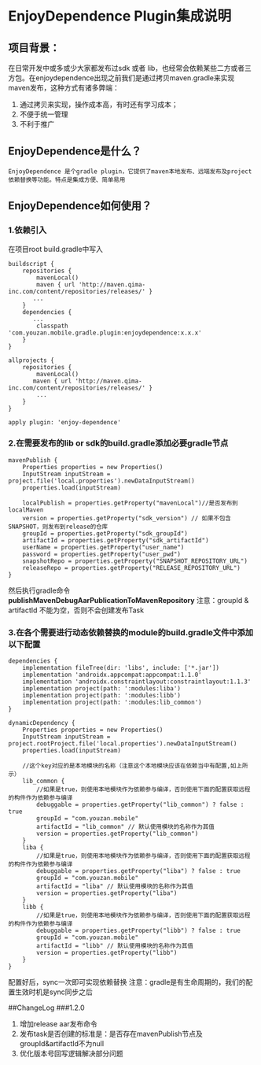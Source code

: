 # EnjoyDependence Plugin集成说明
## 项目背景：
在日常开发中或多或少大家都发布过sdk 或者 lib，也经常会依赖某些二方或者三方包。在enjoydependence出现之前我们是通过拷贝maven.gradle来实现maven发布，这种方式有诸多弊端：
1.    通过拷贝来实现，操作成本高，有时还有学习成本；
2. 不便于统一管理
3. 不利于推广
## EnjoyDependence是什么？
    EnjoyDependence 是个gradle plugin，它提供了maven本地发布、远端发布及project依赖替换等功能。特点是集成方便、简单易用
## EnjoyDependence如何使用？

### 1.依赖引入
在项目root build.gradle中写入
```
buildscript {
    repositories {
        mavenLocal()
        maven { url 'http://maven.qima-inc.com/content/repositories/releases/' }
       ...
    }
    dependencies {
       ...
        classpath 'com.youzan.mobile.gradle.plugin:enjoydependence:x.x.x'
    }
}

allprojects {
    repositories {
        mavenLocal()
       maven { url 'http://maven.qima-inc.com/content/repositories/releases/' }
        ...
    }
}

apply plugin: 'enjoy-dependence'
```

### 2.在需要发布的lib or sdk的build.gradle添加必要gradle节点

```
mavenPublish {
    Properties properties = new Properties()
    InputStream inputStream = project.file('local.properties').newDataInputStream()
    properties.load(inputStream)

    localPublish = properties.getProperty("mavenLocal")//是否发布到localMaven
    version = properties.getProperty("sdk_version") // 如果不包含SNAPSHOT，则发布到release的仓库
    groupId = properties.getProperty("sdk_groupId")
    artifactId = properties.getProperty("sdk_artifactId")
    userName = properties.getProperty("user_name")
    password = properties.getProperty("user_pwd")
    snapshotRepo = properties.getProperty("SNAPSHOT_REPOSITORY_URL")
    releaseRepo = properties.getProperty("RELEASE_REPOSITORY_URL")
}
```
然后执行gradle命令 **publishMavenDebugAarPublicationToMavenRepository**
注意：groupId & artifactId 不能为空，否则不会创建发布Task

### 3.在各个需要进行动态依赖替换的module的build.gradle文件中添加以下配置

```
dependencies {
    implementation fileTree(dir: 'libs', include: ['*.jar'])
    implementation 'androidx.appcompat:appcompat:1.1.0'
    implementation 'androidx.constraintlayout:constraintlayout:1.1.3'
    implementation project(path: ':modules:liba')
    implementation project(path: ':modules:libb')
    implementation project(path: ':modules:lib_common')
}

dynamicDependency {
    Properties properties = new Properties()
    InputStream inputStream = project.rootProject.file('local.properties').newDataInputStream()
    properties.load(inputStream)

    //这个key对应的是本地模块的名称（注意这个本地模块应该在依赖当中有配置,如上所示）
    lib_common {
        //如果是true，则使用本地模块作为依赖参与编译，否则使用下面的配置获取远程的构件作为依赖参与编译
        debuggable = properties.getProperty("lib_common") ? false : true
        groupId = "com.youzan.mobile"
        artifactId = "lib_common" // 默认使用模块的名称作为其值
        version = properties.getProperty("lib_common")
    }
    liba {
        //如果是true，则使用本地模块作为依赖参与编译，否则使用下面的配置获取远程的构件作为依赖参与编译
        debuggable = properties.getProperty("liba") ? false : true
        groupId = "com.youzan.mobile"
        artifactId = "liba" // 默认使用模块的名称作为其值
        version = properties.getProperty("liba")
    }
    libb {
        //如果是true，则使用本地模块作为依赖参与编译，否则使用下面的配置获取远程的构件作为依赖参与编译
        debuggable = properties.getProperty("libb") ? false : true
        groupId = "com.youzan.mobile"
        artifactId = "libb" // 默认使用模块的名称作为其值
        version = properties.getProperty("libb")
    }
}
```
配置好后，sync一次即可实现依赖替换
注意：gradle是有生命周期的，我们的配置生效时机是sync同步之后

##ChangeLog
###1.2.0
1.  增加release aar发布命令
2.  发布task是否创建的标准是：是否存在mavenPublish节点及groupId&artifactId不为null
3.  优化版本号回写逻辑解决部分问题


